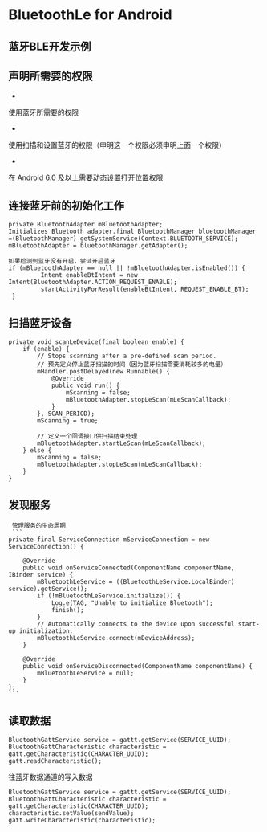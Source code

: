 # BluetoothLe for Android 
## 蓝牙BLE开发示例
## 声明所需要的权限
- <uses-permission android:name="android.permission.BLUETOOTH"/>
使用蓝牙所需要的权限
- <uses-permission android:name="android.permission.BLUETOOTH_ADMIN"/>
使用扫描和设置蓝牙的权限（申明这一个权限必须申明上面一个权限）
- <uses-feature android:name="android.hardware.location.gps" />
在 Android 6.0 及以上需要动态设置打开位置权限


## 连接蓝牙前的初始化工作
```
private BluetoothAdapter mBluetoothAdapter;
Initializes Bluetooth adapter.final BluetoothManager bluetoothManager =(BluetoothManager) getSystemService(Context.BLUETOOTH_SERVICE);
mBluetoothAdapter = bluetoothManager.getAdapter();

如果检测到蓝牙没有开启，尝试开启蓝牙
if (mBluetoothAdapter == null || !mBluetoothAdapter.isEnabled()) {
         Intent enableBtIntent = new Intent(BluetoothAdapter.ACTION_REQUEST_ENABLE);
         startActivityForResult(enableBtIntent, REQUEST_ENABLE_BT);
 }
```

## 扫描蓝牙设备
```
private void scanLeDevice(final boolean enable) {
    if (enable) {
        // Stops scanning after a pre-defined scan period.
        // 预先定义停止蓝牙扫描的时间（因为蓝牙扫描需要消耗较多的电量）
        mHandler.postDelayed(new Runnable() {
            @Override
            public void run() {
                mScanning = false;
                mBluetoothAdapter.stopLeScan(mLeScanCallback);
            }
        }, SCAN_PERIOD);
        mScanning = true;

        // 定义一个回调接口供扫描结束处理
        mBluetoothAdapter.startLeScan(mLeScanCallback);
    } else {
        mScanning = false;
        mBluetoothAdapter.stopLeScan(mLeScanCallback);
    }
}
```

## 发现服务
     管理服务的生命周期
     ```
    private final ServiceConnection mServiceConnection = new ServiceConnection() {

        @Override
        public void onServiceConnected(ComponentName componentName, IBinder service) {
            mBluetoothLeService = ((BluetoothLeService.LocalBinder) service).getService();
            if (!mBluetoothLeService.initialize()) {
                Log.e(TAG, "Unable to initialize Bluetooth");
                finish();
            }
            // Automatically connects to the device upon successful start-up initialization.
            mBluetoothLeService.connect(mDeviceAddress);
        }

        @Override
        public void onServiceDisconnected(ComponentName componentName) {
            mBluetoothLeService = null;
        }
    };
    ```
## 读取数据
```
BluetoothGattService service = gattt.getService(SERVICE_UUID);
BluetoothGattCharacteristic characteristic = gatt.getCharacteristic(CHARACTER_UUID);
gatt.readCharacteristic();
```
往蓝牙数据通道的写入数据
```
BluetoothGattService service = gattt.getService(SERVICE_UUID);
BluetoothGattCharacteristic characteristic = gatt.getCharacteristic(CHARACTER_UUID);
characteristic.setValue(sendValue);
gatt.writeCharacteristic(characteristic);
```

